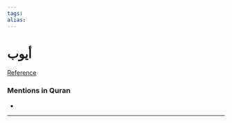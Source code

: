 ```yaml
---
tags: 
alias: 
---
```


# أيوب

[Reference](https://corpus.quran.com/concept.jsp?id=ayyub)

### Mentions in Quran
- 

---

